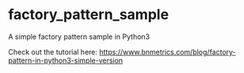 # factory_pattern_sample
A simple factory pattern sample in Python3

Check out the tutorial here: https://www.bnmetrics.com/blog/factory-pattern-in-python3-simple-version
